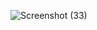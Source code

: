 ![Screenshot (33)](https://github.com/user-attachments/assets/3ea2d3ac-c2d9-47b6-96d1-30d529cd7bec)
